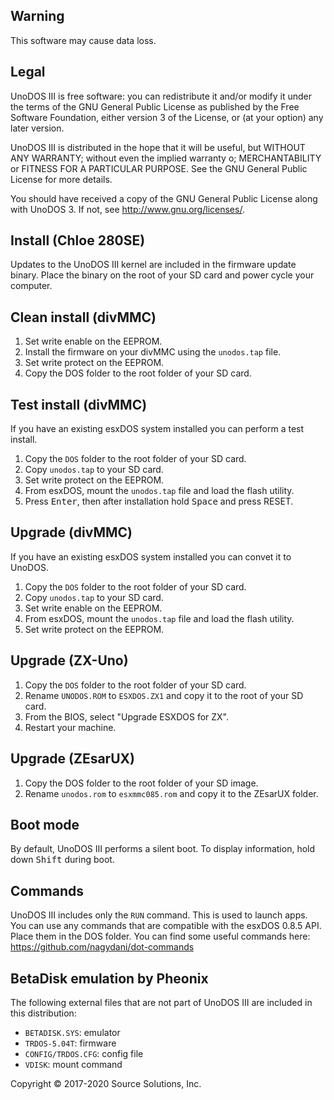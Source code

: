 ## Warning
This software may cause data loss.

## Legal
UnoDOS III is free software: you can redistribute it and/or modify
it under the terms of the GNU General Public License as published by
the Free Software Foundation, either version 3 of the License, or
(at your option) any later version.

UnoDOS III is distributed in the hope that it will be useful,
but WITHOUT ANY WARRANTY; without even the implied warranty o;
MERCHANTABILITY or FITNESS FOR A PARTICULAR PURPOSE. See the
GNU General Public License for more details.

You should have received a copy of the GNU General Public License
along with UnoDOS 3. If not, see <http://www.gnu.org/licenses/>.

## Install (Chloe 280SE)
Updates to the UnoDOS III kernel are included in the firmware update binary.
Place the binary on the root of your SD card and power cycle your computer.

## Clean install (divMMC)
1. Set write enable on the EEPROM.
2. Install the firmware on your divMMC using the `unodos.tap` file.
3. Set write protect on the EEPROM.
4. Copy the DOS folder to the root folder of your SD card.

## Test install (divMMC)
If you have an existing esxDOS system installed you can perform a test install.
1. Copy the `DOS` folder to the root folder of your SD card.
2. Copy `unodos.tap` to your SD card.
3. Set write protect on the EEPROM.
4. From esxDOS, mount the `unodos.tap` file and load the flash utility.
5. Press <kbd>Enter</kbd>, then after installation hold <kbd>Space</kbd> and press RESET.

## Upgrade (divMMC)
If you have an existing esxDOS system installed you can convet it to UnoDOS.
1. Copy the `DOS` folder to the root folder of your SD card.
2. Copy `unodos.tap` to your SD card.
3. Set write enable on the EEPROM.
4. From esxDOS, mount the `unodos.tap` file and load the flash utility.
5. Set write protect on the EEPROM.

## Upgrade (ZX-Uno)
1. Copy the `DOS` folder to the root folder of your SD card.
2. Rename `UNODOS.ROM` to `ESXDOS.ZX1` and copy it to the root of your SD card.
3. From the BIOS, select "Upgrade ESXDOS for ZX".
4. Restart your machine.

## Upgrade (ZEsarUX)
1. Copy the DOS folder to the root folder of your SD image.
2. Rename `unodos.rom` to `esxmmc085.rom` and copy it to the ZEsarUX folder.

## Boot mode
By default, UnoDOS III performs a silent boot. To display information, hold
down <kbd>Shift</kbd> during boot.

## Commands
UnoDOS III includes only the `RUN` command. This is used to launch apps.
You can use any commands that are compatible with the esxDOS 0.8.5 API.
Place them in the DOS folder. You can find some useful commands here:
https://github.com/nagydani/dot-commands

## BetaDisk emulation by Pheonix
The following external files that are not part of UnoDOS III are included in this
distribution:
* `BETADISK.SYS`: emulator
* `TRDOS-5.04T`: firmware
* `CONFIG/TRDOS.CFG`: config file
* `VDISK`: mount command

Copyright © 2017-2020 Source Solutions, Inc.
